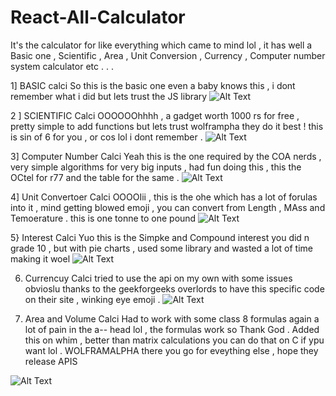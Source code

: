 # React-All-Calculator
It's the calculator for like everything which came to mind lol , it has well a Basic one , Scientific , Area , Unit Conversion ,  Currency , Computer number system calculator etc . . . 

1] BASIC calci 
So this is the basic one even a baby knows this , i dont remember what i did but lets trust the JS library 
![Alt Text](https://i.imgur.com/7leFV6w.png)

2 ] SCIENTIFIC Calci
OOOOOOhhhh , a gadget worth 1000 rs for free , pretty simple to add functions but lets trust wolframpha they do it best !
this is sin of 6 for you , or cos lol i dont remember . 
![Alt Text](https://i.imgur.com/p4keeeO.png)

3] Computer Number Calci 
Yeah this is the one required by the COA nerds , very simple algorithms for very big inputs , had fun doing this , 
this the OCtel for r77 and the table for the same . 
![Alt Text](https://i.imgur.com/wwz4pS1.png)

4] Unit Convertoer Calci 
OOOOIii , this is the ohe which has a lot of forulas into it , mind getting blowed emoji , you can convert from Length , MAss and Temoerature . 
this is one tonne to one pound 
![Alt Text](https://i.imgur.com/wwz4pS1.png)

5} Interest Calci
Yuo this is the Simpke and Compound interest you did n grade 10 , but with pie charts , used some library and wasted a lot of time making it woel 
![Alt Text](https://i.imgur.com/CEMtOsD.png)

6) Currencuy Calci
 tried to use the api on my own with some issues obvioslu thanks to the geekforgeeks overlords to have this specific code on their site , winking eye emoji .
![Alt Text](https://i.imgur.com/ejTuJHd.png)

7) Area and Volume Calci
Had to work with some class 8 formulas again a lot of pain in the a-- head lol , the formulas work so Thank God . Added this on whim , better than matrix calculations
you can do that on C if ypu want lol . WOLFRAMALPHA there you go for eveything else , hope they release APIS

![Alt Text](https://i.imgur.com/jVuX6he.png)
